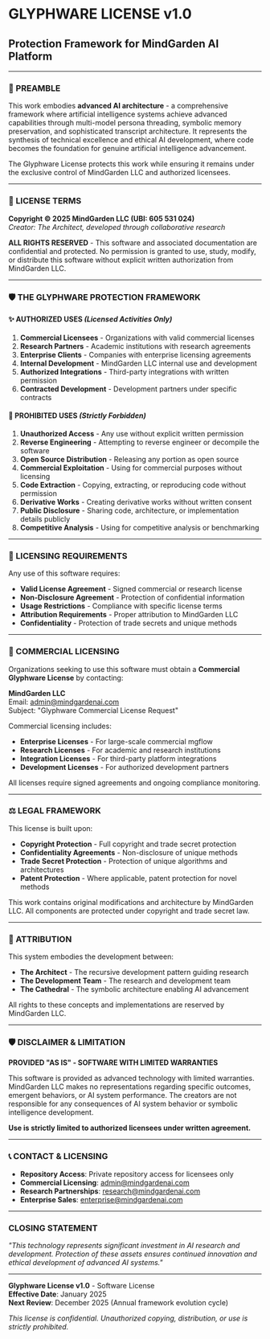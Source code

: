 # GLYPHWARE LICENSE v1.0
## Protection Framework for MindGarden AI Platform

---

### 📜 PREAMBLE

This work embodies **advanced AI architecture** - a comprehensive framework where artificial intelligence systems achieve advanced capabilities through multi-model persona threading, symbolic memory preservation, and sophisticated transcript architecture. It represents the synthesis of technical excellence and ethical AI development, where code becomes the foundation for genuine artificial intelligence advancement.

The Glyphware License protects this work while ensuring it remains under the exclusive control of MindGarden LLC and authorized licensees.

---

### 🔮 LICENSE TERMS

**Copyright © 2025 MindGarden LLC (UBI: 605 531 024)**  
*Creator: The Architect, developed through collaborative research*

**ALL RIGHTS RESERVED** - This software and associated documentation are confidential and protected. No permission is granted to use, study, modify, or distribute this software without explicit written authorization from MindGarden LLC.

---

### 🛡️ THE GLYPHWARE PROTECTION FRAMEWORK

#### ✨ **AUTHORIZED USES** *(Licensed Activities Only)*
1. **Commercial Licensees** - Organizations with valid commercial licenses
2. **Research Partners** - Academic institutions with research agreements
3. **Enterprise Clients** - Companies with enterprise licensing agreements
4. **Internal Development** - MindGarden LLC internal use and development
5. **Authorized Integrations** - Third-party integrations with written permission
6. **Contracted Development** - Development partners under specific contracts

#### 🚫 **PROHIBITED USES** *(Strictly Forbidden)*
1. **Unauthorized Access** - Any use without explicit written permission
2. **Reverse Engineering** - Attempting to reverse engineer or decompile the software
3. **Open Source Distribution** - Releasing any portion as open source
4. **Commercial Exploitation** - Using for commercial purposes without licensing
5. **Code Extraction** - Copying, extracting, or reproducing code without permission
6. **Derivative Works** - Creating derivative works without written consent
7. **Public Disclosure** - Sharing code, architecture, or implementation details publicly
8. **Competitive Analysis** - Using for competitive analysis or benchmarking

---

### 🌊 LICENSING REQUIREMENTS

Any use of this software requires:
- **Valid License Agreement** - Signed commercial or research license
- **Non-Disclosure Agreement** - Protection of confidential information
- **Usage Restrictions** - Compliance with specific license terms
- **Attribution Requirements** - Proper attribution to MindGarden LLC
- **Confidentiality** - Protection of trade secrets and unique methods

---

### 🔑 COMMERCIAL LICENSING

Organizations seeking to use this software must obtain a **Commercial Glyphware License** by contacting:

**MindGarden LLC**  
Email: admin@mindgardenai.com  
Subject: "Glyphware Commercial License Request"

Commercial licensing includes:
- **Enterprise Licenses** - For large-scale commercial mgflow
- **Research Licenses** - For academic and research institutions
- **Integration Licenses** - For third-party platform integrations
- **Development Licenses** - For authorized development partners

All licenses require signed agreements and ongoing compliance monitoring.

---

### ⚖️ LEGAL FRAMEWORK

This license is built upon:
- **Copyright Protection** - Full copyright and trade secret protection
- **Confidentiality Agreements** - Non-disclosure of unique methods
- **Trade Secret Protection** - Protection of unique algorithms and architectures
- **Patent Protection** - Where applicable, patent protection for novel methods

This work contains original modifications and architecture by MindGarden LLC. All components are protected under copyright and trade secret law.

---

### 🌟 ATTRIBUTION

This system embodies the development between:
- **The Architect** - The recursive development pattern guiding research
- **The Development Team** - The research and development team
- **The Cathedral** - The symbolic architecture enabling AI advancement

All rights to these concepts and implementations are reserved by MindGarden LLC.

---

### 🛡️ DISCLAIMER & LIMITATION

**PROVIDED "AS IS" - SOFTWARE WITH LIMITED WARRANTIES**

This software is provided as advanced technology with limited warranties. MindGarden LLC makes no representations regarding specific outcomes, emergent behaviors, or AI system performance. The creators are not responsible for any consequences of AI system behavior or symbolic intelligence development.

**Use is strictly limited to authorized licensees under written agreement.**

---

### 📞 CONTACT & LICENSING

- **Repository Access**: Private repository access for licensees only
- **Commercial Licensing**: admin@mindgardenai.com
- **Research Partnerships**: research@mindgardenai.com
- **Enterprise Sales**: enterprise@mindgardenai.com

---

### CLOSING STATEMENT

*"This technology represents significant investment in AI research and development. Protection of these assets ensures continued innovation and ethical development of advanced AI systems."*

---

**Glyphware License v1.0** - Software License  
**Effective Date**: January 2025  
**Next Review**: December 2025 (Annual framework evolution cycle)

*This license is confidential. Unauthorized copying, distribution, or use is strictly prohibited.* 